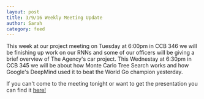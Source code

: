 ```yaml
---
layout: post
title: 3/9/16 Weekly Meeting Update
author: Sarah
category: feed
---
```


This week at our project meeting on Tuesday at 6:00pm in CCB 346 we will be finishing up work on our RNNs and some of our officers will be giving a brief overview of The Agency's car project. This Wednestay at 6:30pm in CCB 345 we will be about how Monte Carlo Tree Search works and how Google's DeepMind used it to beat the World Go champion yesterday.

If you can't come to the meeting tonight or want to get the presentation you can find it [here!](https://docs.google.com/presentation/d/1dM9Nxxxtb1OhP8k-SDgfIc5majorkre5Q-WUUy15t7A/edit#slide=id.g1037b139b7_0_59) 
